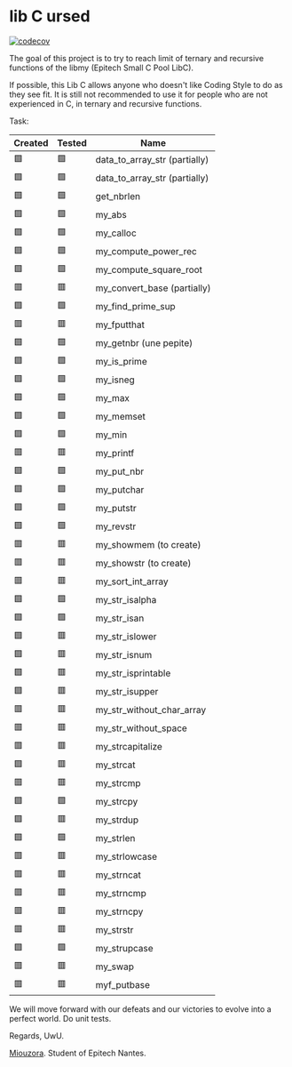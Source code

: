 # lib C ursed

[![codecov](https://codecov.io/gh/Miou-zora/lib-C-ursed/graph/badge.svg?token=RZDPCBU2NR)](https://codecov.io/gh/Miou-zora/lib-C-ursed)

The goal of this project is to try to reach limit of ternary and recursive functions of the libmy (Epitech Small C Pool LibC).

If possible, this Lib C allows anyone who doesn't like Coding Style to do as they see fit.
It is still not recommended to use it for people who are not experienced in C, in ternary and recursive functions.

Task:

Created        | Tested         | Name
---------------|----------------|-------
:green_square: | :green_square: | data_to_array_str (partially)
:green_square: | :green_square: | data_to_array_str (partially)
:green_square: | :green_square: | get_nbrlen
:green_square: | :green_square: | my_abs
:green_square: | :green_square: | my_calloc
:green_square: | :green_square: | my_compute_power_rec
:green_square: | :green_square: | my_compute_square_root
:red_square:   | :red_square:   | my_convert_base (partially)
:green_square: | :green_square: | my_find_prime_sup
:red_square:   | :red_square:   | my_fputthat
:green_square: | :green_square: | my_getnbr (une pepite)
:green_square: | :green_square: | my_is_prime
:green_square: | :green_square: | my_isneg
:green_square: | :green_square: | my_max
:green_square: | :green_square: | my_memset
:green_square: | :green_square: | my_min
:red_square:   | :red_square:   | my_printf
:green_square: | :green_square: | my_put_nbr
:green_square: | :green_square: | my_putchar
:green_square: | :green_square: | my_putstr
:green_square: | :green_square: | my_revstr
:red_square:   | :red_square:   | my_showmem (to create)
:red_square:   | :red_square:   | my_showstr (to create)
:red_square:   | :red_square:   | my_sort_int_array
:green_square: | :green_square: | my_str_isalpha
:green_square: | :green_square: | my_str_isan
:green_square: | :red_square:   | my_str_islower
:green_square: | :red_square:   | my_str_isnum
:green_square: | :red_square:   | my_str_isprintable
:green_square: | :red_square:   | my_str_isupper
:red_square:   | :red_square:   | my_str_without_char_array
:red_square:   | :red_square:   | my_str_without_space
:red_square:   | :red_square:   | my_strcapitalize
:green_square: | :red_square:   | my_strcat
:red_square:   | :red_square:   | my_strcmp
:green_square: | :green_square: | my_strcpy
:green_square: | :red_square:   | my_strdup
:green_square: | :green_square: | my_strlen
:red_square:   | :red_square:   | my_strlowcase
:red_square:   | :red_square:   | my_strncat
:red_square:   | :red_square:   | my_strncmp
:red_square:   | :red_square:   | my_strncpy
:red_square:   | :red_square:   | my_strstr
:green_square: | :green_square: | my_strupcase
:red_square:   | :red_square:   | my_swap
:red_square:   | :red_square:   | myf_putbase

We will move forward with our defeats and our victories to evolve into a perfect world.
Do unit tests.

Regards, UwU.

[Miouzora](https://github.com/Miou-zora). Student of Epitech Nantes.
